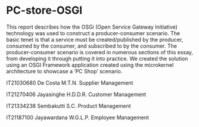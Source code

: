 # PC-store-OSGI

This report describes how the OSGi (Open Service Gateway Initiative) technology was used to construct a producer-consumer scenario.
The basic tenet is that a service must be created/published by the producer, consumed by the consumer, and subscribed to by the consumer.
The producer-consumer scenario is covered in numerous sections of this essay, from developing it through putting it into practice.
We created the solution using an OSGI Framework application created using the microkernel architecture to showcase a ‘PC Shop’ scenario.

IT21030680	De Costa M.T.N.	Supplier Management

IT21270406	Jayasinghe H.D.D.R.	Customer Management

IT21334238	Sembakutti S.C.	Product Management

IT21187100	Jayawardana W.G.L.P.	Employee Management


